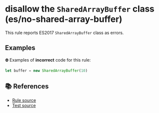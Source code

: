 # disallow the `SharedArrayBuffer` class (es/no-shared-array-buffer)

This rule reports ES2017 `SharedArrayBuffer` class as errors.

## Examples

⛔ Examples of **incorrect** code for this rule:

```js
let buffer = new SharedArrayBuffer(10)
```

## 📚 References

- [Rule source](../../lib/rules/no-shared-array-buffer.js)
- [Test source](../../tests/lib/rules/no-shared-array-buffer.js)

